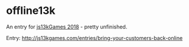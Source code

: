 # offline13k

An entry for [js13kGames 2018](http://2018.js13kgames.com/) - pretty unfinished.

Entry: http://js13kgames.com/entries/bring-your-customers-back-online
